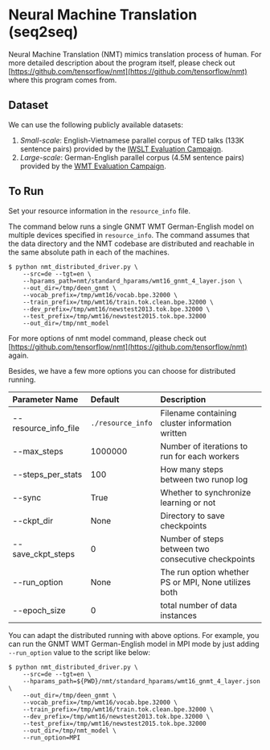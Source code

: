 # Neural Machine Translation (seq2seq)

Neural Machine Translation (NMT) mimics translation process of human. For more detailed description about the program itself, please check out [https://github.com/tensorflow/nmt](https://github.com/tensorflow/nmt) where this program comes from.

## Dataset

We can use the following publicly available datasets:

1. *Small-scale*: English-Vietnamese parallel corpus of TED talks (133K sentence
   pairs) provided by
   the
   [IWSLT Evaluation Campaign](https://sites.google.com/site/iwsltevaluation2015/).
1. *Large-scale*: German-English parallel corpus (4.5M sentence pairs) provided
   by the [WMT Evaluation Campaign](http://www.statmt.org/wmt16/translation-task.html).
   
## To Run

Set your resource information in the `resource_info` file.

The command below runs a single GNMT WMT German-English model on multiple devices specified in `resource_info`. The command assumes that the data directory and the NMT codebase are distributed and reachable in the same absolute path in each of the machines.


```
$ python nmt_distributed_driver.py \ 
    --src=de --tgt=en \
    --hparams_path=nmt/standard_hparams/wmt16_gnmt_4_layer.json \
    --out_dir=/tmp/deen_gnmt \
    --vocab_prefix=/tmp/wmt16/vocab.bpe.32000 \
    --train_prefix=/tmp/wmt16/train.tok.clean.bpe.32000 \
    --dev_prefix=/tmp/wmt16/newstest2013.tok.bpe.32000 \
    --test_prefix=/tmp/wmt16/newstest2015.tok.bpe.32000
    --out_dir=/tmp/nmt_model
```

For more options of nmt model command, please check out [https://github.com/tensorflow/nmt](https://github.com/tensorflow/nmt) again.

Besides, we have a few more options you can choose for distributed running.

| Parameter Name       |  Default            	| Description |
| :------------------- |:-----------------------| :-----------|
| --resource_info_file | `./resource_info`	    | Filename containing cluster information written |
| --max_steps 		   | 1000000    		    | Number of iterations to run for each workers |
| --steps_per_stats 	   | 100  		    		| How many steps between two runop log |
| --sync          	   | True  	 				| Whether to synchronize learning or not |
| --ckpt_dir           | None                   | Directory to save checkpoints |
| --save_ckpt_steps    | 0						| Number of steps between two consecutive checkpoints |
| --run_option		   | None					| The run option whether PS or MPI, None utilizes both |
| --epoch_size 		   | 0						| total number of data instances |

You can adapt the distributed running with above options. For example, you can run the GNMT WMT German-English model in MPI mode by just adding `--run_option` value to the script like below:

```
$ python nmt_distributed_driver.py \ 
    --src=de --tgt=en \
    --hparams_path=${PWD}/nmt/standard_hparams/wmt16_gnmt_4_layer.json \
    --out_dir=/tmp/deen_gnmt \
    --vocab_prefix=/tmp/wmt16/vocab.bpe.32000 \
    --train_prefix=/tmp/wmt16/train.tok.clean.bpe.32000 \
    --dev_prefix=/tmp/wmt16/newstest2013.tok.bpe.32000 \
    --test_prefix=/tmp/wmt16/newstest2015.tok.bpe.32000
    --out_dir=/tmp/nmt_model \
    --run_option=MPI 
```
